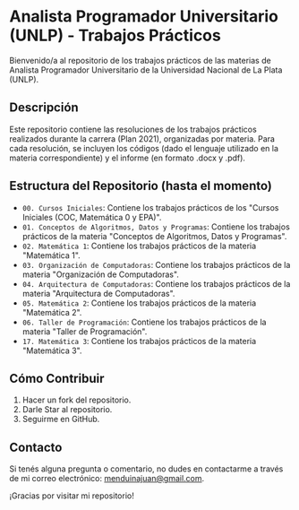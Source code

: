 # Analista Programador Universitario (UNLP) - Trabajos Prácticos

Bienvenido/a al repositorio de los trabajos prácticos de las materias de Analista Programador Universitario de la Universidad Nacional de La Plata (UNLP).

## Descripción

Este repositorio contiene las resoluciones de los trabajos prácticos realizados durante la carrera (Plan 2021), organizadas por materia.
Para cada resolución, se incluyen los códigos (dado el lenguaje utilizado en la materia correspondiente) y el informe (en formato .docx y .pdf).

## Estructura del Repositorio (hasta el momento)

- `00. Cursos Iniciales`: Contiene los trabajos prácticos de los "Cursos Iniciales (COC, Matemática 0 y EPA)".
- `01. Conceptos de Algoritmos, Datos y Programas`: Contiene los trabajos prácticos de la materia "Conceptos de Algoritmos, Datos y Programas".
- `02. Matemática 1`: Contiene los trabajos prácticos de la materia "Matemática 1".
- `03. Organización de Computadoras`: Contiene los trabajos prácticos de la materia "Organización de Computadoras".
- `04. Arquitectura de Computadoras`: Contiene los trabajos prácticos de la materia "Arquitectura de Computadoras".
- `05. Matemática 2`: Contiene los trabajos prácticos de la materia "Matemática 2".
- `06. Taller de Programación`: Contiene los trabajos prácticos de la materia "Taller de Programación".
- `17. Matemática 3`: Contiene los trabajos prácticos de la materia "Matemática 3".

## Cómo Contribuir

1. Hacer un fork del repositorio.
2. Darle Star al repositorio.
3. Seguirme en GitHub.

## Contacto

Si tenés alguna pregunta o comentario, no dudes en contactarme a través de mi correo electrónico: menduinajuan@gmail.com.

¡Gracias por visitar mi repositorio!